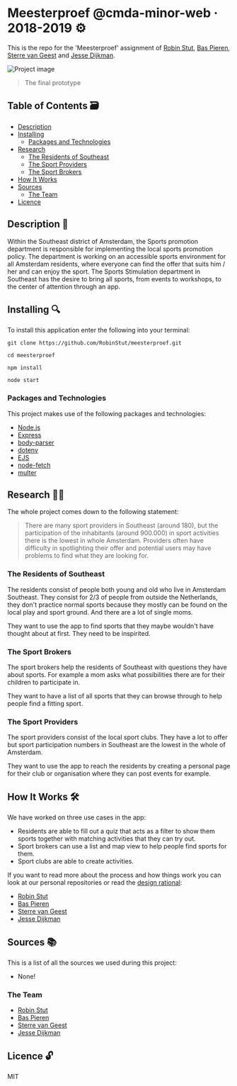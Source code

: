 # Meesterproef @cmda-minor-web · 2018-2019 ⚙️

This is the repo for the 'Meesterproef' assignment of [Robin Stut](https://github.com/RobinStut), [Bas Pieren](https://github.com/BasPieren), [Sterre van Geest](https://github.com/sterrevangeest) and [Jesse Dijkman](https://github.com/jesseDijkman1).

![Project image](https://i.imgur.com/ETWYR4w.png)

> The final prototype

## Table of Contents 🗃

- [Description](#description-)
- [Installing](#installing-)
  - [Packages and Technologies](#packages-and-technologies)
- [Research](#research-)
  - [The Residents of Southeast](#the-residents-of-southeast)
  - [The Sport Providers](#the-sport-providers)
  - [The Sport Brokers](#the-sport-brokers)
- [How It Works](#how-it-works-️)
- [Sources](#sources-)
  - [The Team](#the-team)
- [Licence](#licence-)

## Description 📝

Within the Southeast district of Amsterdam, the Sports promotion department is responsible for implementing the local sports promotion policy. The department is working on an accessible sports environment for all Amsterdam residents, where everyone can find the offer that suits him / her and can enjoy the sport. The Sports Stimulation department in Southeast has the desire to bring all sports, from events to workshops, to the center of attention through an app.

## Installing 🔍

To install this application enter the following into your terminal:

```
git clone https://github.com/RobinStut/meesterproef.git

cd meesterproef

npm install

node start
```

### Packages and Technologies

This project makes use of the following packages and technologies:

- [Node.js](https://nodejs.org/en/)
- [Express](https://expressjs.com/)
- [body-parser](https://www.npmjs.com/package/body-parser)
- [dotenv](https://www.npmjs.com/package/dotenv)
- [EJS](https://ejs.co/)
- [node-fetch](https://www.npmjs.com/package/node-fetch)
- [multer](https://www.npmjs.com/package/multer)

## Research 🕵🏻

The whole project comes down to the following statement:

> There are many sport providers in Southeast (around 180), but the participation of the inhabitants (around 900.000) in sport activities there is the lowest in whole Amsterdam. Providers often have difficulty in spotlighting their offer and potential users may have problems to find what they are looking for.

### The Residents of Southeast

The residents consist of people both young and old who live in Amsterdam Southeast. They consist for 2/3 of people from outside the Netherlands, they don't practice normal sports because they mostly can be found on the local play and sport ground. And there are a lot of single moms.

They want to use the app to find sports that they maybe wouldn't have thought about at first. They need to be inspirited.

### The Sport Brokers

The sport brokers help the residents of Southeast with questions they have about sports. For example a mom asks what possibilities there are for their children to participate in.

They want to have a list of all sports that they can browse through to help people find a fitting sport.

### The Sport Providers

The sport providers consist of the local sport clubs. They have a lot to offer but sport participation numbers in Southeast are the lowest in the whole of Amsterdam.

They want to use the app to reach the residents by creating a personal page for their club or organisation where they can post events for example.

## How It Works 🛠️

We have worked on three use cases in the app:

- Residents are able to fill out a quiz that acts as a filter to show them sports together with matching activities that they can try out.
- Sport brokers can use a list and map view to help people find sports for them.
- Sport clubs are able to create activities.

If you want to read more about the process and how things work you can look at our personal repositories or read the [design rational](https://meesterproef.gitbook.io/design-rationale/):

- [Robin Stut](https://github.com/RobinStut/meesterproef-1819)
- [Bas Pieren](https://github.com/BasPieren/meesterproef-1819)
- [Sterre van Geest](https://github.com/sterrevangeest/meesterproef-1819)
- [Jesse Dijkman](https://github.com/jesseDijkman1/meesterproef-1819)

## Sources 📚

This is a list of all the sources we used during this project:

- None!

### The Team

- [Robin Stut](https://github.com/RobinStut)
- [Bas Pieren](https://github.com/BasPieren)
- [Sterre van Geest](https://github.com/sterrevangeest)
- [Jesse Dijkman](https://github.com/jesseDijkman1)

## Licence 🔓

MIT
